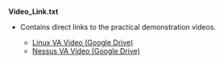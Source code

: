 **Video_Link.txt**

  * Contains direct links to the practical demonstration videos.

    * [Linux VA Video (Google Drive)](https://drive.google.com/file/d/1pFnhh022vOTPhVPnoRT_ovLZhETL08Gd/view?usp=drive_link)
    * [Nessus VA Video (Google Drive)](Your_Link_Here)


